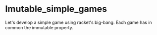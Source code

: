 # Imutable_simple_games
Let's develop a simple game using racket's big-bang. Each game has in common the immutable property.
